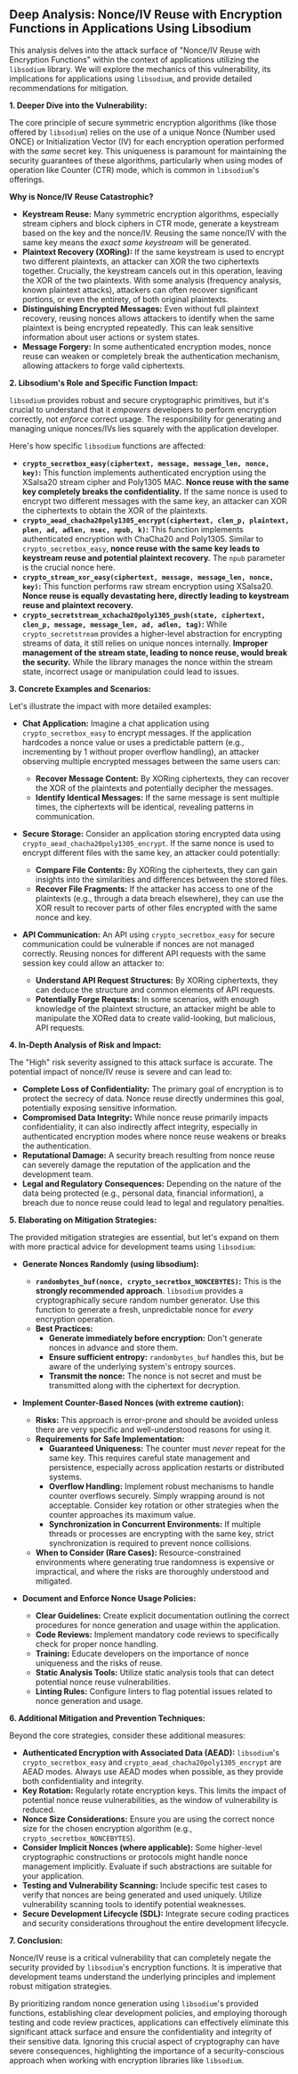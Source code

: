 ## Deep Analysis: Nonce/IV Reuse with Encryption Functions in Applications Using Libsodium

This analysis delves into the attack surface of "Nonce/IV Reuse with Encryption Functions" within the context of applications utilizing the `libsodium` library. We will explore the mechanics of this vulnerability, its implications for applications using `libsodium`, and provide detailed recommendations for mitigation.

**1. Deeper Dive into the Vulnerability:**

The core principle of secure symmetric encryption algorithms (like those offered by `libsodium`) relies on the use of a unique Nonce (Number used ONCE) or Initialization Vector (IV) for each encryption operation performed with the *same* secret key. This uniqueness is paramount for maintaining the security guarantees of these algorithms, particularly when using modes of operation like Counter (CTR) mode, which is common in `libsodium`'s offerings.

**Why is Nonce/IV Reuse Catastrophic?**

* **Keystream Reuse:**  Many symmetric encryption algorithms, especially stream ciphers and block ciphers in CTR mode, generate a keystream based on the key and the nonce/IV. Reusing the same nonce/IV with the same key means the *exact same keystream* will be generated.
* **Plaintext Recovery (XORing):** If the same keystream is used to encrypt two different plaintexts, an attacker can XOR the two ciphertexts together. Crucially, the keystream cancels out in this operation, leaving the XOR of the two plaintexts. With some analysis (frequency analysis, known plaintext attacks), attackers can often recover significant portions, or even the entirety, of both original plaintexts.
* **Distinguishing Encrypted Messages:**  Even without full plaintext recovery, reusing nonces allows attackers to identify when the same plaintext is being encrypted repeatedly. This can leak sensitive information about user actions or system states.
* **Message Forgery:** In some authenticated encryption modes, nonce reuse can weaken or completely break the authentication mechanism, allowing attackers to forge valid ciphertexts.

**2. Libsodium's Role and Specific Function Impact:**

`libsodium` provides robust and secure cryptographic primitives, but it's crucial to understand that it *empowers* developers to perform encryption correctly, not *enforce* correct usage. The responsibility for generating and managing unique nonces/IVs lies squarely with the application developer.

Here's how specific `libsodium` functions are affected:

* **`crypto_secretbox_easy(ciphertext, message, message_len, nonce, key)`:** This function implements authenticated encryption using the XSalsa20 stream cipher and Poly1305 MAC. **Nonce reuse with the same key completely breaks the confidentiality.**  If the same nonce is used to encrypt two different messages with the same key, an attacker can XOR the ciphertexts to obtain the XOR of the plaintexts.
* **`crypto_aead_chacha20poly1305_encrypt(ciphertext, clen_p, plaintext, plen, ad, adlen, nsec, npub, k)`:** This function implements authenticated encryption with ChaCha20 and Poly1305. Similar to `crypto_secretbox_easy`, **nonce reuse with the same key leads to keystream reuse and potential plaintext recovery.**  The `npub` parameter is the crucial nonce here.
* **`crypto_stream_xor_easy(ciphertext, message, message_len, nonce, key)`:** This function performs raw stream encryption using XSalsa20. **Nonce reuse is equally devastating here, directly leading to keystream reuse and plaintext recovery.**
* **`crypto_secretstream_xchacha20poly1305_push(state, ciphertext, clen_p, message, message_len, ad, adlen, tag)`:**  While `crypto_secretstream` provides a higher-level abstraction for encrypting streams of data, it still relies on unique nonces internally. **Improper management of the stream state, leading to nonce reuse, would break the security.**  While the library manages the nonce within the stream state, incorrect usage or manipulation could lead to issues.

**3. Concrete Examples and Scenarios:**

Let's illustrate the impact with more detailed examples:

* **Chat Application:** Imagine a chat application using `crypto_secretbox_easy` to encrypt messages. If the application hardcodes a nonce value or uses a predictable pattern (e.g., incrementing by 1 without proper overflow handling), an attacker observing multiple encrypted messages between the same users can:
    * **Recover Message Content:** By XORing ciphertexts, they can recover the XOR of the plaintexts and potentially decipher the messages.
    * **Identify Identical Messages:** If the same message is sent multiple times, the ciphertexts will be identical, revealing patterns in communication.

* **Secure Storage:** Consider an application storing encrypted data using `crypto_aead_chacha20poly1305_encrypt`. If the same nonce is used to encrypt different files with the same key, an attacker could potentially:
    * **Compare File Contents:** By XORing the ciphertexts, they can gain insights into the similarities and differences between the stored files.
    * **Recover File Fragments:** If the attacker has access to one of the plaintexts (e.g., through a data breach elsewhere), they can use the XOR result to recover parts of other files encrypted with the same nonce and key.

* **API Communication:** An API using `crypto_secretbox_easy` for secure communication could be vulnerable if nonces are not managed correctly. Reusing nonces for different API requests with the same session key could allow an attacker to:
    * **Understand API Request Structures:** By XORing ciphertexts, they can deduce the structure and common elements of API requests.
    * **Potentially Forge Requests:** In some scenarios, with enough knowledge of the plaintext structure, an attacker might be able to manipulate the XORed data to create valid-looking, but malicious, API requests.

**4. In-Depth Analysis of Risk and Impact:**

The "High" risk severity assigned to this attack surface is accurate. The potential impact of nonce/IV reuse is severe and can lead to:

* **Complete Loss of Confidentiality:**  The primary goal of encryption is to protect the secrecy of data. Nonce reuse directly undermines this goal, potentially exposing sensitive information.
* **Compromised Data Integrity:** While nonce reuse primarily impacts confidentiality, it can also indirectly affect integrity, especially in authenticated encryption modes where nonce reuse weakens or breaks the authentication.
* **Reputational Damage:**  A security breach resulting from nonce reuse can severely damage the reputation of the application and the development team.
* **Legal and Regulatory Consequences:** Depending on the nature of the data being protected (e.g., personal data, financial information), a breach due to nonce reuse could lead to legal and regulatory penalties.

**5. Elaborating on Mitigation Strategies:**

The provided mitigation strategies are essential, but let's expand on them with more practical advice for development teams using `libsodium`:

* **Generate Nonces Randomly (using libsodium):**
    * **`randombytes_buf(nonce, crypto_secretbox_NONCEBYTES)`:** This is the **strongly recommended approach**. `libsodium` provides a cryptographically secure random number generator. Use this function to generate a fresh, unpredictable nonce for *every* encryption operation.
    * **Best Practices:**
        * **Generate immediately before encryption:** Don't generate nonces in advance and store them.
        * **Ensure sufficient entropy:** `randombytes_buf` handles this, but be aware of the underlying system's entropy sources.
        * **Transmit the nonce:** The nonce is not secret and must be transmitted along with the ciphertext for decryption.

* **Implement Counter-Based Nonces (with extreme caution):**
    * **Risks:** This approach is error-prone and should be avoided unless there are very specific and well-understood reasons for using it.
    * **Requirements for Safe Implementation:**
        * **Guaranteed Uniqueness:** The counter must *never* repeat for the same key. This requires careful state management and persistence, especially across application restarts or distributed systems.
        * **Overflow Handling:**  Implement robust mechanisms to handle counter overflows securely. Simply wrapping around is not acceptable. Consider key rotation or other strategies when the counter approaches its maximum value.
        * **Synchronization in Concurrent Environments:** If multiple threads or processes are encrypting with the same key, strict synchronization is required to prevent nonce collisions.
    * **When to Consider (Rare Cases):**  Resource-constrained environments where generating true randomness is expensive or impractical, and where the risks are thoroughly understood and mitigated.

* **Document and Enforce Nonce Usage Policies:**
    * **Clear Guidelines:** Create explicit documentation outlining the correct procedures for nonce generation and usage within the application.
    * **Code Reviews:**  Implement mandatory code reviews to specifically check for proper nonce handling.
    * **Training:** Educate developers on the importance of nonce uniqueness and the risks of reuse.
    * **Static Analysis Tools:** Utilize static analysis tools that can detect potential nonce reuse vulnerabilities.
    * **Linting Rules:** Configure linters to flag potential issues related to nonce generation and usage.

**6. Additional Mitigation and Prevention Techniques:**

Beyond the core strategies, consider these additional measures:

* **Authenticated Encryption with Associated Data (AEAD):**  `libsodium`'s `crypto_secretbox_easy` and `crypto_aead_chacha20poly1305_encrypt` are AEAD modes. Always use AEAD modes when possible, as they provide both confidentiality and integrity.
* **Key Rotation:**  Regularly rotate encryption keys. This limits the impact of potential nonce reuse vulnerabilities, as the window of vulnerability is reduced.
* **Nonce Size Considerations:** Ensure you are using the correct nonce size for the chosen encryption algorithm (e.g., `crypto_secretbox_NONCEBYTES`).
* **Consider Implicit Nonces (where applicable):** Some higher-level cryptographic constructions or protocols might handle nonce management implicitly. Evaluate if such abstractions are suitable for your application.
* **Testing and Vulnerability Scanning:**  Include specific test cases to verify that nonces are being generated and used uniquely. Utilize vulnerability scanning tools to identify potential weaknesses.
* **Secure Development Lifecycle (SDL):** Integrate secure coding practices and security considerations throughout the entire development lifecycle.

**7. Conclusion:**

Nonce/IV reuse is a critical vulnerability that can completely negate the security provided by `libsodium`'s encryption functions. It is imperative that development teams understand the underlying principles and implement robust mitigation strategies.

By prioritizing random nonce generation using `libsodium`'s provided functions, establishing clear development policies, and employing thorough testing and code review practices, applications can effectively eliminate this significant attack surface and ensure the confidentiality and integrity of their sensitive data. Ignoring this crucial aspect of cryptography can have severe consequences, highlighting the importance of a security-conscious approach when working with encryption libraries like `libsodium`.
